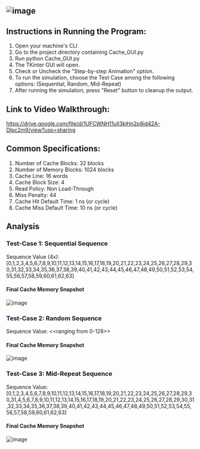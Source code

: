 ![image](https://github.com/charlsantiago/CSC512_4BSA_LRU/assets/77201252/f3e02ac3-3acb-42a3-acf2-e69a967c6b50)
----
## Instructions in Running the Program:
1. Open your machine's CLI
2. Go to the project directory containing Cache_GUI.py
3. Run python Cache_GUI.py
4. The TKinter GUI will open.
5. Check or Uncheck the "Step-by-step Animation" option.
6. To run the simulation, choose the Test Case among the following options: (Sequential, Random, Mid-Repeat)
7. After running the simulation, press "Reset" button to cleanup the output.


## Link to Video Walkthrough:
https://drive.google.com/file/d/1UFCWNH11ulI3kjHn2p8id42A-Dlpc2m9/view?usp=sharing


## Common Specifications:
1. Number of Cache Blocks: 32 blocks
2. Number of Memory Blocks: 1024 blocks
3. Cache Line: 16 words
4. Cache Block Size: 4
5. Read Policy: Non Load-Through
6. Miss Penalty: 44
7. Cache Hit Default Time: 1 ns (or cycle)
8. Cache Miss Default Time: 10 ns (or cycle)

## Analysis
### **Test-Case 1: Sequential Sequence**
Sequence Value (4x):
[0,1,2,3,4,5,6,7,8,9,10,11,12,13,14,15,16,17,18,19,20,21,22,23,24,25,26,27,28,29,30,31,32,33,34,35,36,37,38,39,40,41,42,43,44,45,46,47,48,49,50,51,52,53,54,55,56,57,58,59,60,61,62,63]

#### Final Cache Memory Snapshot
![image](https://github.com/charlsantiago/CSC512_4BSA_LRU/assets/77201252/4dff2a26-dd7a-4f49-ac8c-bf75b5123c02)


### **Test-Case 2: Random Sequence**
Sequence Value: <<ranging from 0-128>>

#### Final Cache Memory Snapshot
![image](https://github.com/charlsantiago/CSC512_4BSA_LRU/assets/77201252/a436b6d7-4c49-4e9c-8392-f3ec263beadd)



### **Test-Case 3: Mid-Repeat Sequence**
Sequence Value: 
[0,1,2,3,4,5,6,7,8,9,10,11,12,13,14,15,16,17,18,19,20,21,22,23,24,25,26,27,28,29,30,31,4,5,6,7,8,9,10,11,12,13,14,15,16,17,18,19,20,21,22,23,24,25,26,27,28,29,30,31,32,33,34,35,36,37,38,39,40,41,42,43,44,45,46,47,48,49,50,51,52,53,54,55,56,57,58,59,60,61,62,63]

#### Final Cache Memory Snapshot
![image](https://github.com/charlsantiago/CSC512_4BSA_LRU/assets/77201252/88d031e2-50fa-46b4-8aa0-d46985c9807c)




